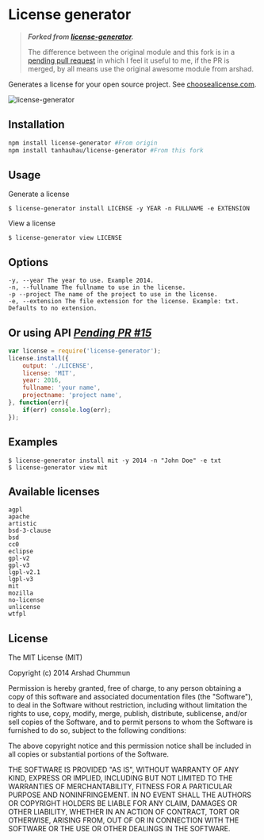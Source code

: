License generator
=================

> ***Forked from [license-generator](https://github.com/arshad/license-generator).***
> 
> The difference between the original module and this fork is in a [pending pull request](https://github.com/arshad/license-generator/pull/15) in which I feel it useful to me, if the PR is merged, by all means use the original awesome module from arshad.

Generates a license for your open source project. See [choosealicense.com](http://choosealicense.com).

![license-generator](https://cloud.githubusercontent.com/assets/124599/6750330/8b338cba-cf12-11e4-81c5-59af8c39787d.gif)

Installation
--------------
~~~bash
npm install license-generator #From origin
npm install tanhauhau/license-generator #From this fork
~~~
Usage
--------------

Generate a license

    $ license-generator install LICENSE -y YEAR -n FULLNAME -e EXTENSION

View a license

    $ license-generator view LICENSE

Options
--------------

    -y, --year The year to use. Example 2014.
    -n, --fullname The fullname to use in the license.
    -p --project The name of the project to use in the license.
    -e, --extension The file extension for the license. Example: txt. Defaults to no extension.


Or using API *[Pending PR #15](https://github.com/arshad/license-generator/pull/15)*
--------------
```javascript
var license = require('license-generator');
license.install({
    output: './LICENSE',
    license: 'MIT',
    year: 2016,
    fullname: 'your name',
    projectname: 'project name',
}, function(err){
    if(err) console.log(err);
});
```

Examples
--------------

    $ license-generator install mit -y 2014 -n "John Doe" -e txt
    $ license-generator view mit

Available licenses
--------------

    agpl
    apache
    artistic
    bsd-3-clause
    bsd
    cc0
    eclipse
    gpl-v2
    gpl-v3
    lgpl-v2.1
    lgpl-v3
    mit
    mozilla
    no-license
    unlicense
    wtfpl

License
--------------

The MIT License (MIT)

Copyright (c) 2014 Arshad Chummun

Permission is hereby granted, free of charge, to any person obtaining a copy
of this software and associated documentation files (the "Software"), to deal
in the Software without restriction, including without limitation the rights
to use, copy, modify, merge, publish, distribute, sublicense, and/or sell
copies of the Software, and to permit persons to whom the Software is
furnished to do so, subject to the following conditions:

The above copyright notice and this permission notice shall be included in all
copies or substantial portions of the Software.

THE SOFTWARE IS PROVIDED "AS IS", WITHOUT WARRANTY OF ANY KIND, EXPRESS OR
IMPLIED, INCLUDING BUT NOT LIMITED TO THE WARRANTIES OF MERCHANTABILITY,
FITNESS FOR A PARTICULAR PURPOSE AND NONINFRINGEMENT. IN NO EVENT SHALL THE
AUTHORS OR COPYRIGHT HOLDERS BE LIABLE FOR ANY CLAIM, DAMAGES OR OTHER
LIABILITY, WHETHER IN AN ACTION OF CONTRACT, TORT OR OTHERWISE, ARISING FROM,
OUT OF OR IN CONNECTION WITH THE SOFTWARE OR THE USE OR OTHER DEALINGS IN THE
SOFTWARE.
